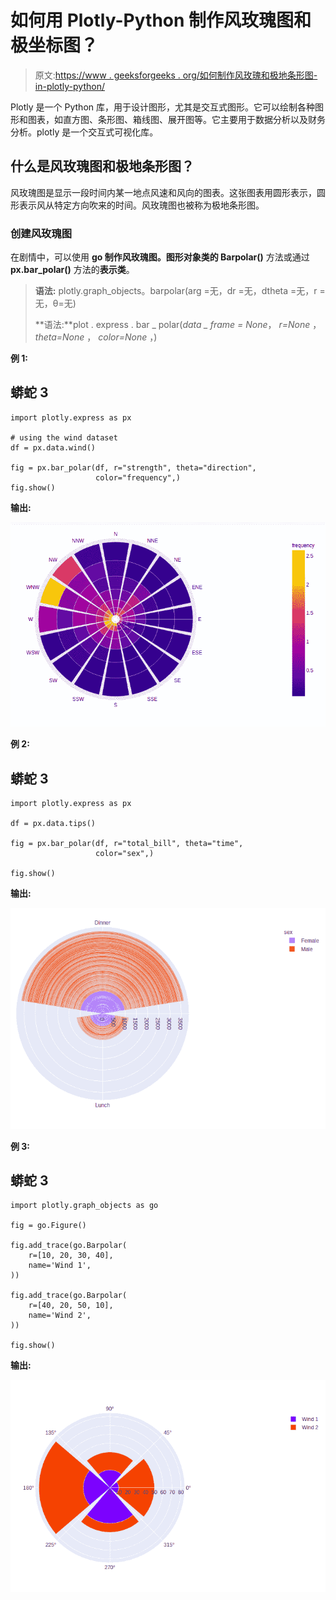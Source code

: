# 如何用 Plotly-Python 制作风玫瑰图和极坐标图？

> 原文:[https://www . geeksforgeeks . org/如何制作风玫瑰和极地条形图-in-plotly-python/](https://www.geeksforgeeks.org/how-to-make-wind-rose-and-polar-bar-charts-in-plotly-python/)

Plotly 是一个 Python 库，用于设计图形，尤其是交互式图形。它可以绘制各种图形和图表，如直方图、条形图、箱线图、展开图等。它主要用于数据分析以及财务分析。plotly 是一个交互式可视化库。

## 什么是风玫瑰图和极地条形图？

风玫瑰图是显示一段时间内某一地点风速和风向的图表。这张图表用圆形表示，圆形表示风从特定方向吹来的时间。风玫瑰图也被称为极地条形图。

### 创建风玫瑰图

在剧情中，可以使用 **go 制作风玫瑰图。**图形对象类**的 Barpolar()** 方法或通过 **px.bar_polar()** 方法的**表示类**。

> **语法:** plotly.graph_objects。barpolar(arg =无，dr =无，dtheta =无，r =无，θ=无)
> 
> **语法:**plot . express . bar _ polar(*data _ frame = None*， *r=None* ， *theta=None* ， *color=None* ，)

**例 1:**

## 蟒蛇 3

```
import plotly.express as px

# using the wind dataset
df = px.data.wind()

fig = px.bar_polar(df, r="strength", theta="direction",
                   color="frequency",)
fig.show()
```

**输出:**

![](img/a5538ed1226c000140ddb2537023b484.png)

**例 2:**

## 蟒蛇 3

```
import plotly.express as px

df = px.data.tips()

fig = px.bar_polar(df, r="total_bill", theta="time",
                   color="sex",)

fig.show()
```

**输出:**

![](img/97827e44660b2cd0758c9c331a393a22.png)

**例 3:**

## 蟒蛇 3

```
import plotly.graph_objects as go

fig = go.Figure()

fig.add_trace(go.Barpolar(
    r=[10, 20, 30, 40],
    name='Wind 1',
))

fig.add_trace(go.Barpolar(
    r=[40, 20, 50, 10],
    name='Wind 2',
))

fig.show()
```

**输出:**

![](img/531d37258e5996c758a2ca007f93bebf.png)